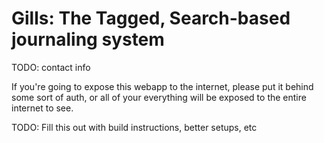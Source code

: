 # Gills: The Tagged, Search-based journaling system

TODO: contact info

If you're going to expose this webapp to the internet, please put it behind some sort of auth, or all of your everything will be exposed to the entire internet to see.


TODO: Fill this out with build instructions, better setups, etc
